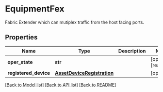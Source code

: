 # EquipmentFex

Fabric Extender which can mutiplex traffic from the host facing ports. 
## Properties
Name | Type | Description | Notes
------------ | ------------- | ------------- | -------------
**oper_state** | **str** |  | [optional] [readonly] 
**registered_device** | [**AssetDeviceRegistration**](.md) |  | [optional] 

[[Back to Model list]](../README.md#documentation-for-models) [[Back to API list]](../README.md#documentation-for-api-endpoints) [[Back to README]](../README.md)


